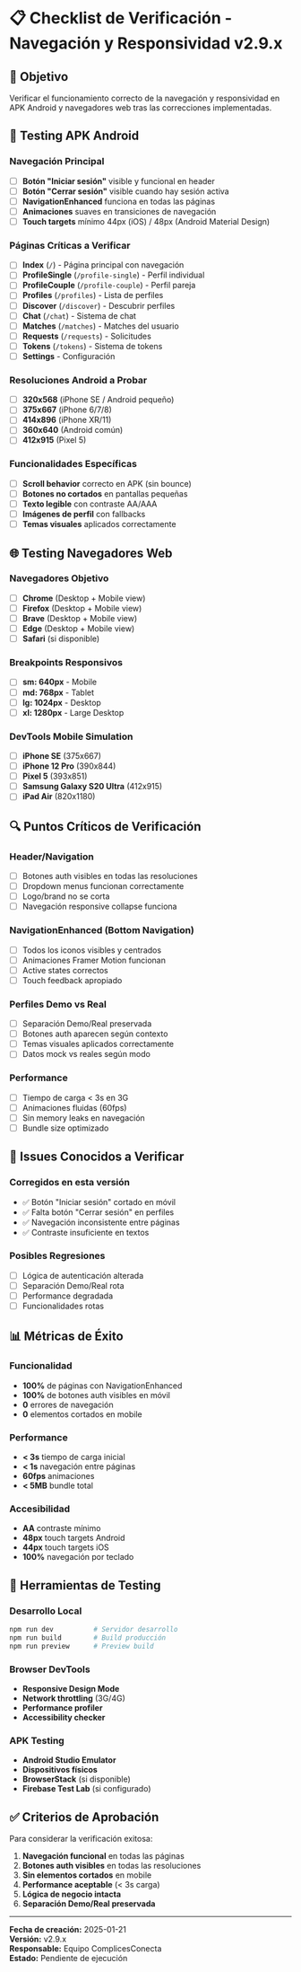 # 📋 Checklist de Verificación - Navegación y Responsividad v2.9.x

## 🎯 Objetivo
Verificar el funcionamiento correcto de la navegación y responsividad en APK Android y navegadores web tras las correcciones implementadas.

## 📱 Testing APK Android

### Navegación Principal
- [ ] **Botón "Iniciar sesión"** visible y funcional en header
- [ ] **Botón "Cerrar sesión"** visible cuando hay sesión activa
- [ ] **NavigationEnhanced** funciona en todas las páginas
- [ ] **Animaciones** suaves en transiciones de navegación
- [ ] **Touch targets** mínimo 44px (iOS) / 48px (Android Material Design)

### Páginas Críticas a Verificar
- [ ] **Index** (`/`) - Página principal con navegación
- [ ] **ProfileSingle** (`/profile-single`) - Perfil individual
- [ ] **ProfileCouple** (`/profile-couple`) - Perfil pareja
- [ ] **Profiles** (`/profiles`) - Lista de perfiles
- [ ] **Discover** (`/discover`) - Descubrir perfiles
- [ ] **Chat** (`/chat`) - Sistema de chat
- [ ] **Matches** (`/matches`) - Matches del usuario
- [ ] **Requests** (`/requests`) - Solicitudes
- [ ] **Tokens** (`/tokens`) - Sistema de tokens
- [ ] **Settings** - Configuración

### Resoluciones Android a Probar
- [ ] **320x568** (iPhone SE / Android pequeño)
- [ ] **375x667** (iPhone 6/7/8)
- [ ] **414x896** (iPhone XR/11)
- [ ] **360x640** (Android común)
- [ ] **412x915** (Pixel 5)

### Funcionalidades Específicas
- [ ] **Scroll behavior** correcto en APK (sin bounce)
- [ ] **Botones no cortados** en pantallas pequeñas
- [ ] **Texto legible** con contraste AA/AAA
- [ ] **Imágenes de perfil** con fallbacks
- [ ] **Temas visuales** aplicados correctamente

## 🌐 Testing Navegadores Web

### Navegadores Objetivo
- [ ] **Chrome** (Desktop + Mobile view)
- [ ] **Firefox** (Desktop + Mobile view)
- [ ] **Brave** (Desktop + Mobile view)
- [ ] **Edge** (Desktop + Mobile view)
- [ ] **Safari** (si disponible)

### Breakpoints Responsivos
- [ ] **sm: 640px** - Mobile
- [ ] **md: 768px** - Tablet
- [ ] **lg: 1024px** - Desktop
- [ ] **xl: 1280px** - Large Desktop

### DevTools Mobile Simulation
- [ ] **iPhone SE** (375x667)
- [ ] **iPhone 12 Pro** (390x844)
- [ ] **Pixel 5** (393x851)
- [ ] **Samsung Galaxy S20 Ultra** (412x915)
- [ ] **iPad Air** (820x1180)

## 🔍 Puntos Críticos de Verificación

### Header/Navigation
- [ ] Botones auth visibles en todas las resoluciones
- [ ] Dropdown menus funcionan correctamente
- [ ] Logo/brand no se corta
- [ ] Navegación responsive collapse funciona

### NavigationEnhanced (Bottom Navigation)
- [ ] Todos los iconos visibles y centrados
- [ ] Animaciones Framer Motion funcionan
- [ ] Active states correctos
- [ ] Touch feedback apropiado

### Perfiles Demo vs Real
- [ ] Separación Demo/Real preservada
- [ ] Botones auth aparecen según contexto
- [ ] Temas visuales aplicados correctamente
- [ ] Datos mock vs reales según modo

### Performance
- [ ] Tiempo de carga < 3s en 3G
- [ ] Animaciones fluidas (60fps)
- [ ] Sin memory leaks en navegación
- [ ] Bundle size optimizado

## 🚨 Issues Conocidos a Verificar

### Corregidos en esta versión
- ✅ Botón "Iniciar sesión" cortado en móvil
- ✅ Falta botón "Cerrar sesión" en perfiles
- ✅ Navegación inconsistente entre páginas
- ✅ Contraste insuficiente en textos

### Posibles Regresiones
- [ ] Lógica de autenticación alterada
- [ ] Separación Demo/Real rota
- [ ] Performance degradada
- [ ] Funcionalidades rotas

## 📊 Métricas de Éxito

### Funcionalidad
- **100%** de páginas con NavigationEnhanced
- **100%** de botones auth visibles en móvil
- **0** errores de navegación
- **0** elementos cortados en mobile

### Performance
- **< 3s** tiempo de carga inicial
- **< 1s** navegación entre páginas
- **60fps** animaciones
- **< 5MB** bundle total

### Accesibilidad
- **AA** contraste mínimo
- **48px** touch targets Android
- **44px** touch targets iOS
- **100%** navegación por teclado

## 🔧 Herramientas de Testing

### Desarrollo Local
```bash
npm run dev          # Servidor desarrollo
npm run build        # Build producción
npm run preview      # Preview build
```

### Browser DevTools
- **Responsive Design Mode**
- **Network throttling** (3G/4G)
- **Performance profiler**
- **Accessibility checker**

### APK Testing
- **Android Studio Emulator**
- **Dispositivos físicos**
- **BrowserStack** (si disponible)
- **Firebase Test Lab** (si configurado)

## ✅ Criterios de Aprobación

Para considerar la verificación exitosa:

1. **Navegación funcional** en todas las páginas
2. **Botones auth visibles** en todas las resoluciones
3. **Sin elementos cortados** en mobile
4. **Performance aceptable** (< 3s carga)
5. **Lógica de negocio intacta**
6. **Separación Demo/Real preservada**

---

**Fecha de creación:** 2025-01-21  
**Versión:** v2.9.x  
**Responsable:** Equipo ComplicesConecta  
**Estado:** Pendiente de ejecución
